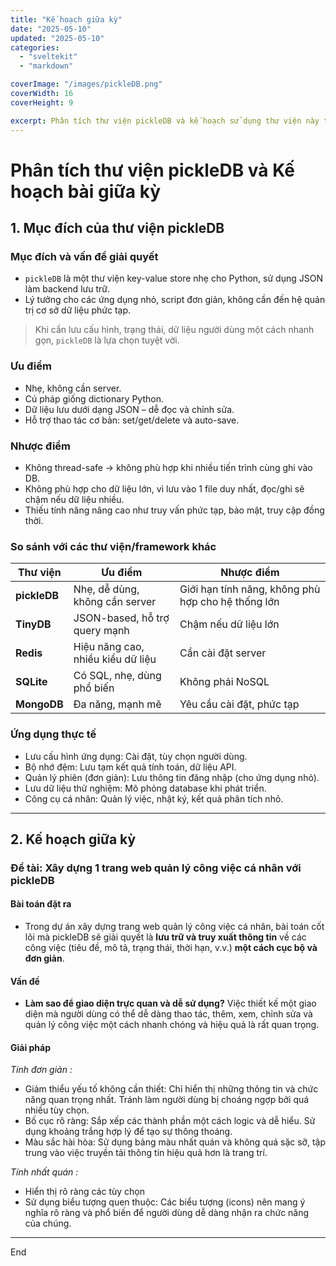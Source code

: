 ```yaml
---
title: "Kế hoạch giữa kỳ"
date: "2025-05-10"
updated: "2025-05-10"
categories:
  - "sveltekit"
  - "markdown"

coverImage: "/images/pickleDB.png"
coverWidth: 16
coverHeight: 9

excerpt: Phân tích thư viện pickleDB và kế hoạch sử dụng thư viện này trong bài tập giữa kỳ môn Ứng dụng phân tán.
---
```




# Phân tích thư viện pickleDB và Kế hoạch bài giữa kỳ

## 1. Mục đích của thư viện pickleDB

### Mục đích và vấn đề giải quyết
- `pickleDB` là một thư viện key-value store nhẹ cho Python, sử dụng JSON làm backend lưu trữ.
- Lý tưởng cho các ứng dụng nhỏ, script đơn giản, không cần đến hệ quản trị cơ sở dữ liệu phức tạp.

> Khi cần lưu cấu hình, trạng thái, dữ liệu người dùng một cách nhanh gọn, `pickleDB` là lựa chọn tuyệt vời.

### Ưu điểm
- Nhẹ, không cần server.
- Cú pháp giống dictionary Python.
- Dữ liệu lưu dưới dạng JSON – dễ đọc và chỉnh sửa.
- Hỗ trợ thao tác cơ bản: set/get/delete và auto-save.

### Nhược điểm
- Không thread-safe -> không phù hợp khi nhiều tiến trình cùng ghi vào DB.
- Không phù hợp cho dữ liệu lớn, vì lưu vào 1 file duy nhất, đọc/ghi sẽ chậm nếu dữ liệu nhiều.
- Thiếu tính năng nâng cao như truy vấn phức tạp, bảo mật, truy cập đồng thời.

### So sánh với các thư viện/framework khác

| Thư viện | Ưu điểm | Nhược điểm |
|---------|---------|------------|
| **pickleDB** | Nhẹ, dễ dùng, không cần server | Giới hạn tính năng, không phù hợp cho hệ thống lớn |
| **TinyDB** | JSON-based, hỗ trợ query mạnh | Chậm nếu dữ liệu lớn |
| **Redis** | Hiệu năng cao, nhiều kiểu dữ liệu | Cần cài đặt server |
| **SQLite** | Có SQL, nhẹ, dùng phổ biến | Không phải NoSQL |
| **MongoDB** | Đa năng, mạnh mẽ | Yêu cầu cài đặt, phức tạp |

### Ứng dụng thực tế
- Lưu cấu hình ứng dụng: Cài đặt, tùy chọn người dùng.
- Bộ nhớ đệm: Lưu tạm kết quả tính toán, dữ liệu API.
- Quản lý phiên (đơn giản): Lưu thông tin đăng nhập (cho ứng dụng nhỏ).
- Lưu dữ liệu thử nghiệm: Mô phỏng database khi phát triển.
- Công cụ cá nhân: Quản lý việc, nhật ký, kết quả phân tích nhỏ.

---

## 2. Kế hoạch giữa kỳ

### Đề tài: Xây dựng 1 trang web quản lý công việc cá nhân với pickleDB

#### Bài toán đặt ra

- Trong dự án xây dựng trang web quản lý công việc cá nhân, bài toán cốt lõi mà pickleDB sẽ giải quyết là **lưu trữ và truy xuất thông tin** về các công việc (tiêu đề, mô tả, trạng thái, thời hạn, v.v.) **một cách cục bộ và đơn giản**.

#### Vấn đề

- **Làm sao để giao diện trực quan và dễ sử dụng?** Việc thiết kế một giao diện mà người dùng có thể dễ dàng thao tác, thêm, xem, chỉnh sửa và quản lý công việc một cách nhanh chóng và hiệu quả là rất quan trọng.

#### Giải pháp
*Tính đơn giản :*

- Giảm thiểu yếu tố không cần thiết: Chỉ hiển thị những thông tin và chức năng quan trọng nhất. Tránh làm người dùng bị choáng ngợp bởi quá nhiều tùy chọn.
- Bố cục rõ ràng: Sắp xếp các thành phần một cách logic và dễ hiểu. Sử dụng khoảng trắng hợp lý để tạo sự thông thoáng.
- Màu sắc hài hòa: Sử dụng bảng màu nhất quán và không quá sặc sỡ, tập trung vào việc truyền tải thông tin hiệu quả hơn là trang trí.

*Tính nhất quán :*

- Hiển thị rõ ràng các tùy chọn
- Sử dụng biểu tượng quen thuộc: Các biểu tượng (icons) nên mang ý nghĩa rõ ràng và phổ biến để người dùng dễ dàng nhận ra chức năng của chúng.

---

End